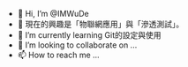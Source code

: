 - 👋 Hi, I’m @IMWuDe
- 👀 現在的興趣是「物聯網應用」與「滲透測試」。
- 🌱 I’m currently learning Git的設定與使用
- 💞️ I’m looking to collaborate on ...
- 📫 How to reach me ...